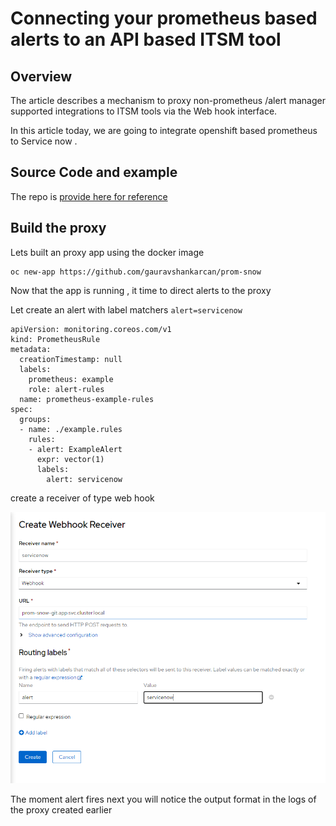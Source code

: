 # Connecting your prometheus based alerts to an API based ITSM tool

## Overview
The article describes a mechanism to proxy non-prometheus /alert manager supported integrations to ITSM tools via the Web hook interface.

In this article today, we are going to integrate openshift based prometheus to Service now .

## Source Code and example

 The repo is [provide here for reference](https://github.com/gauravshankarcan/prom-snow) 

## Build the proxy

Lets built an proxy app using the docker image 

```
oc new-app https://github.com/gauravshankarcan/prom-snow
```
Now that the app is running , it time to direct alerts to the proxy

Let create an alert with label matchers  ```alert=servicenow```

```
apiVersion: monitoring.coreos.com/v1
kind: PrometheusRule
metadata:
  creationTimestamp: null
  labels:
    prometheus: example
    role: alert-rules
  name: prometheus-example-rules
spec:
  groups:
  - name: ./example.rules
    rules:
    - alert: ExampleAlert
      expr: vector(1)
      labels:
        alert: servicenow
```


create a receiver of type web hook

![](images/receiver.PNG)

The moment alert fires next you will notice the output format in the logs of the proxy created earlier



